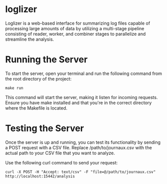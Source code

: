 # loglizer
Loglizer is a web-based interface for summarizing log files
capable of processing large amounts of data by utilizing a multi-stage pipeline consisting of 
reader, worker, and combiner stages to parallelize and streamline the analysis.

# Running the Server
To start the server, open your terminal and run the following command from the root directory of the project:

```azure
make run
```
This command will start the server, making it listen for incoming requests. Ensure you have make installed and that you're in the correct directory where the Makefile is located.

# Testing the Server
Once the server is up and running, you can test its functionality by sending a POST request with a CSV file. Replace /path/to/journaux.csv with the actual path to your CSV file that you want to analyze.

Use the following curl command to send your request:

```azure
curl -X POST -H "Accept: text/csv" -F "file=@/path/to/journaux.csv" http://localhost:15442/analysis
```
